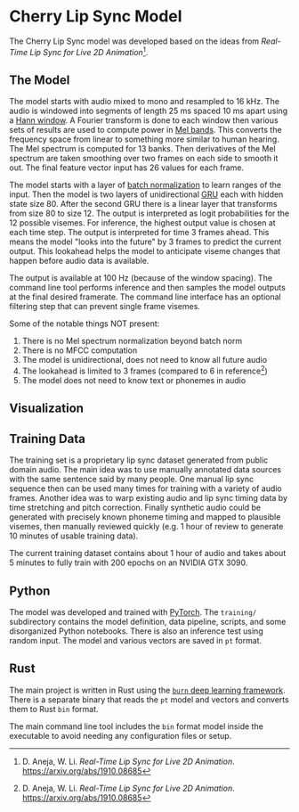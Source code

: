 # Cherry Lip Sync Model

The Cherry Lip Sync model was developed based on the ideas from
_Real-Time Lip Sync for Live 2D Animation_[^1].

## The Model

The model starts with audio mixed to mono and resampled to 16 kHz. The audio is
windowed into segments of length 25 ms spaced 10 ms apart using a [Hann
window](https://en.wikipedia.org/wiki/Hann_function). A Fourier transform is
done to each window then various sets of results are used to compute power in
[Mel bands](https://en.wikipedia.org/wiki/Mel_scale). This converts the
frequency space from linear to something more similar to human hearing. The Mel
spectrum is computed for 13 banks. Then derivatives of the Mel spectrum are
taken smoothing over two frames on each side to smooth it out. The final feature
vector input has 26 values for each frame.

The model starts with a layer of [batch
normalization](https://en.wikipedia.org/wiki/Batch_normalization) to learn
ranges of the input. Then the model is two layers of unidirectional
[GRU](https://en.wikipedia.org/wiki/Gated_recurrent_unit) each with hidden state
size 80. After the second GRU there is a linear layer that transforms from size
80 to size 12. The output is interpreted as logit probabilities for the 12
possible visemes. For inference, the highest output value is chosen at each time
step. The output is interpreted for time 3 frames ahead. This means the model
"looks into the future" by 3 frames to predict the current output. This
lookahead helps the model to anticipate viseme changes that happen before audio
data is available. 

The output is available at 100 Hz (because of the window spacing). The command
line tool performs inference and then samples the model outputs at the final
desired framerate. The command line interface has an optional filtering step
that can prevent single frame visemes.

Some of the notable things NOT present:
1) There is no Mel spectrum normalization beyond batch norm
2) There is no MFCC computation
3) The model is unidirectional, does not need to know all future audio
4) The lookahead is limited to 3 frames (compared to 6 in reference[^1])
5) The model does not need to know text or phonemes in audio

## Visualization



## Training Data

The training set is a proprietary lip sync dataset generated from public domain
audio. The main idea was to use manually annotated data sources with the same
sentence said by many people. One manual lip sync sequence then can be used many
times for training with a variety of audio frames. Another idea was to warp
existing audio and lip sync timing data by time stretching and pitch correction.
Finally synthetic audio could be generated with precisely known phoneme timing
and mapped to plausible visemes, then manually reviewed quickly (e.g. 1 hour of
review to generate 10 minutes of usable training data).

The current training dataset contains about 1 hour of audio and takes about 5
minutes to fully train with 200 epochs on an NVIDIA GTX 3090.

## Python

The model was developed and trained with [PyTorch](https://pytorch.org/). The
`training/` subdirectory contains the model definition, data pipeline, scripts,
and some disorganized Python notebooks. There is also an inference test using
random input. The model and various vectors are saved in `pt` format.

## Rust

The main project is written in Rust using the [`burn` deep learning
framework](https://burn.dev/). There is a separate binary that reads the `pt`
model and vectors and converts them to Rust `bin` format.

The main command line tool includes the `bin` format model inside the executable
to avoid needing any configuration files or setup.


[^1]: D. Aneja, W. Li. _Real-Time Lip Sync for Live 2D Animation_. https://arxiv.org/abs/1910.08685
